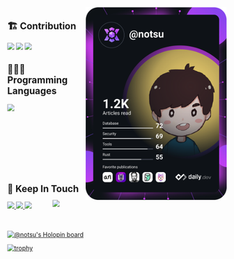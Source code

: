 <a href="https://github.com/notsu">
  <img width="324" align="right" src="https://github.com/notsu/notsu/blob/main/devcard.svg" />
</a>

## 🏗 Contribution

<img src="https://github-readme-stats.vercel.app/api?username=notsu&count_private=true&show_icons=true&theme=tokyonight&include_all_commits=true&hide_border=true" />
<img src="http://github-readme-streak-stats.herokuapp.com?user=notsu&theme=tokyonight&hide_border=true" />
<img src="https://github-readme-activity-graph.cyclic.app/graph?username=notsu&theme=react-dark&hide_border=true">


## 🧑🏻‍💻 Programming Languages

<a href="https://github.com/notsu">
  <img align="left" src="https://github-readme-stats.vercel.app/api/top-langs/?username=notsu&count_private=true&layout=compact&hide=html,css&theme=tokyonight&langs_count=12&hide_border=true" />
</a>

<a href="https://wakatime.com/@notsu">
  <img align="right" width="400" src="https://github-readme-stats-taupe-two.vercel.app/api/wakatime?username=notsu&hide_border=true&langs_count=12&theme=tokyonight" />
</a>

<br />
<br />
<br />
<br />
<br />
<br />
<br />
<br />
<br />

## 🤝 Keep In Touch

<a href="https://notsu.io">
  <img src="https://img.shields.io/badge/about_me-000?style=for-the-badge&logo=ko-fi&logoColor=white" />
</a>
<a href="https://www.linkedin.com/in/notsu">
  <img src="https://img.shields.io/badge/linkedin-0A66C2?style=for-the-badge&logo=linkedin&logoColor=white" />
</a>
<a href="https://twitter.com/notsu">
  <img src="https://img.shields.io/badge/twitter-1DA1F2?style=for-the-badge&logo=twitter&logoColor=white" />
</a>

<br />
<br />
<br />

[![@notsu's Holopin board](https://holopin.io/api/user/board?user=notsu)](https://holopin.io/@notsu)

[![trophy](https://github-profile-trophy.vercel.app/?username=notsu&theme=onedark)](https://github.com/notsu)
